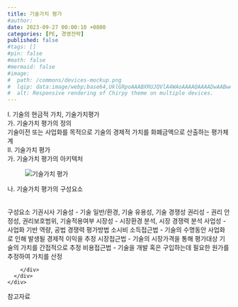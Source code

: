 ```yaml
---
title: 기술가치 평가
#author: 
date: 2023-09-27 00:00:10 +0800
categories: [PE, 경영전략]
published: false
#tags: []
#pin: false
#math: false
#mermaid: false
#image:
#  path: /commons/devices-mockup.png
#  lqip: data:image/webp;base64,UklGRpoAAABXRUJQVlA4WAoAAAAQAAAADwAABwAAQUxQSDIAAAARL0AmbZurmr57yyIiqE8oiG0bejIYEQTgqiDA9vqnsUSI6H+oAERp2HZ65qP/VIAWAFZQOCBCAAAA8AEAnQEqEAAIAAVAfCWkAALp8sF8rgRgAP7o9FDvMCkMde9PK7euH5M1m6VWoDXf2FkP3BqV0ZYbO6NA/VFIAAAA
#  alt: Responsive rendering of Chirpy theme on multiple devices.
---
```


<div class="post-wrap">
  <div class="para">
    <div class="para-title">
      I. 기술의 현금적 가치, 기술가치평가
    </div>
    <div class="para-cntnt">
      <div class="para">
        <div class="para-title">
          가. 기술가치 평가의 정의
        </div>
        <div class="para-cntnt">
            기술이전 또는 사업화를 목적으로 기술의 경제적 가치를 화폐금액으로 산출하는 평가체계
        </div>
      </div>
    </div>
  </div>
  
  <div class="para">
    <div class="para-title">
      II. 기술가치 평가
    </div>
    <div class="para-cntnt">
      <div class="para">
        <div class="para-title">
          가. 기술가치 평가의 아키텍처
        </div>
        <div class="para-cntnt">
          <figure class="post-figure">
            <img src="/assets/img/posts/기술가치-평가.png" alt="기술가치 평가">
<!--            <figcaption>Source: Unveiling the Metaverse: Exploring Emerging Trends, Multifaceted Perspectives, and Future Challenges</figcaption>-->
          </figure>
        </div>
      </div>
      <div class="para">
        <div class="para-title">
          나. 기술가치 평가의 구성요소
        </div>
        <div class="para-cntnt">
          <table class="post-table">
          </table>
          구성요소 기권시사
  기술성 - 기술 일반/환경, 기술 유용성, 기술 경쟁성
  권리성 - 권리 안정성, 권리보호범위, 기술적용여부
  시장성 - 시장환경 분석, 시장 경쟁력 분석
  사업성 - 사업화 기반 역량, 공법 경쟁력
평가방법 소시비
  소득접근법 - 기술의 수명동안 사업화로 인해 발생될 경제적 이익을 추정
  시장접근법 - 기술의 시장가격을 통해 평가대상 기술의 가치를 간접적으로 추정
  비용접근법 - 기술을 개발 혹은 구입하는데 필요한 원가를 추정하여 가치를 산정

        </div>
      </div>
    </div>
  </div>

  <div class="refr-wrap">
    <div class="refr-title">
        참고자료
    </div>
    <ol class="refr-list">
    <!--    <li>(나현식, 최대선) <a target="_blank" href="https://scienceon.kisti.re.kr/commons/util/originalView.do?cn=JAKO202225948430499&oCn=JAKO202225948430499&dbt=JAKO&journal=NJOU00291864">메타버스 보안 위협 요소 및 대응 방안 검토</a></li>-->
    <!--    <li>(M. Uddin, S. Manickam, H. Ullah, M. Obaidat and A. Dandoush) <a target="_blank" href="https://ieeexplore.ieee.org/abstract/document/10138386">Unveiling the Metaverse: Exploring Emerging Trends, Multifaceted Perspectives, and Future Challenges</a></li>-->
    </ol>
  </div>
</div>
